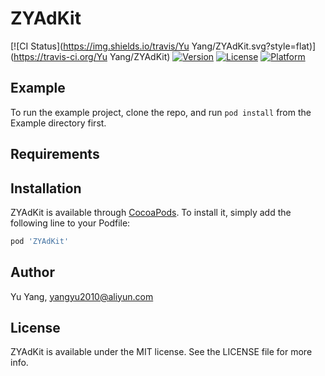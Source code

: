 # ZYAdKit

[![CI Status](https://img.shields.io/travis/Yu Yang/ZYAdKit.svg?style=flat)](https://travis-ci.org/Yu Yang/ZYAdKit)
[![Version](https://img.shields.io/cocoapods/v/ZYAdKit.svg?style=flat)](https://cocoapods.org/pods/ZYAdKit)
[![License](https://img.shields.io/cocoapods/l/ZYAdKit.svg?style=flat)](https://cocoapods.org/pods/ZYAdKit)
[![Platform](https://img.shields.io/cocoapods/p/ZYAdKit.svg?style=flat)](https://cocoapods.org/pods/ZYAdKit)

## Example

To run the example project, clone the repo, and run `pod install` from the Example directory first.

## Requirements

## Installation

ZYAdKit is available through [CocoaPods](https://cocoapods.org). To install
it, simply add the following line to your Podfile:

```ruby
pod 'ZYAdKit'
```

## Author

Yu Yang, yangyu2010@aliyun.com

## License

ZYAdKit is available under the MIT license. See the LICENSE file for more info.
